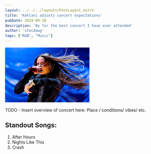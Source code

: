 ```yaml
---
layout: ../../../layouts/PostLayout.astro
title: 'Kehlani adjusts concert expectations'
pubDate: 2024-09-10
description: 'By far the best concert I have ever attended'
author: 'stecdawg'
tags: ["R&B", "Music"]
---
```

![image info](../../../../public/music/kehlani/crash.png)


TODO - Insert overview of concert here: Place / conditions/ vibes/ etc.

## Standout Songs:
1. After Hours
2. Nights Like This
3. Crash